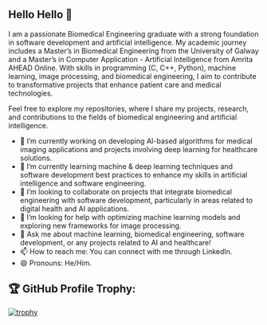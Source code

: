 ## Hello Hello 👋

I am a passionate Biomedical Engineering graduate with a strong foundation in software development and artificial intelligence. My academic journey includes a Master’s in Biomedical Engineering from the University of Galway and a Master’s in Computer Application - Artificial Intelligence from Amrita AHEAD Online.
With skills in programming (C, C++, Python), machine learning, image processing, and biomedical engineering, I aim to contribute to transformative projects that enhance patient care and medical technologies.

Feel free to explore my repositories, where I share my projects, research, and contributions to the fields of biomedical engineering and artificial intelligence.

* 🔭 I’m currently working on developing AI-based algorithms for medical imaging applications and projects involving deep learning for healthcare solutions.
* 🌱 I’m currently learning machine & deep learning techniques and software development best practices to enhance my skills in artificial intelligence and software engineering.
* 👯 I’m looking to collaborate on projects that integrate biomedical engineering with software development, particularly in areas related to digital health and AI applications.
* 🤔 I’m looking for help with optimizing machine learning models and exploring new frameworks for image processing.
* 💬 Ask me about machine learning, biomedical engineering, software development, or any projects related to AI and healthcare!
* 📫 How to reach me: You can connect with me through LinkedIn.
* 😄 Pronouns: He/Him.

## 🏆 GitHub Profile Trophy:

[![trophy](https://github-profile-trophy.vercel.app/?username=MD-Rifat1709&theme=onedark)](https://github.com/ryo-ma/github-profile-trophy)
